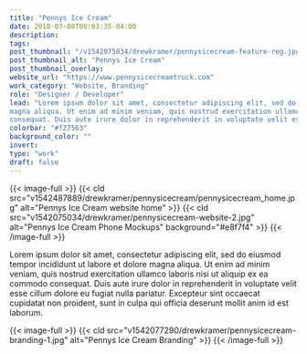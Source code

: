 ```yaml
---
title: "Pennys Ice Cream"
date: 2018-07-08T00:03:35-04:00
description:    
tags: 
post_thumbnail: "/v1542075034/drewkramer/pennysicecream-feature-reg.jpg"
post_thumbnail_alt: "Pennys Ice Cream"
post_thumbnail_overlay: 
website_url: "https://www.pennysicecreamtruck.com"
work_category: "Website, Branding"
role: "Designer / Developer"
lead: "Lorem ipsum dolor sit amet, consectetur adipiscing elit, sed do eiusmod tempor incididunt ut labore et dolore
magna aliqua. Ut enim ad minim veniam, quis nostrud exercitation ullamco laboris nisi ut aliquip ex ea commodo
consequat. Duis aute irure dolor in reprehenderit in voluptate velit esse cillum dolore eu fugiat nulla pariatur."
colorbar: "#f27563"
background_color: ""
invert:
type: "work"
draft: false
---
```


{{< image-full >}}
{{< cld src="v1542487889/drewkramer/pennysicecream/pennysicecream_home.jpg" alt="Pennys Ice Cream website home" >}}
{{< cld src="v1542075034/drewkramer/pennysicecream-website-2.jpg" alt="Pennys Ice Cream Phone Mockups" background="#e8f7f4" >}}
{{< /image-full >}}

Lorem ipsum dolor sit amet, consectetur adipiscing elit, sed do eiusmod tempor incididunt ut labore et dolore magna aliqua. Ut enim ad minim veniam, quis nostrud exercitation ullamco laboris nisi ut aliquip ex ea commodo consequat. Duis aute irure dolor in reprehenderit in voluptate velit esse cillum dolore eu fugiat nulla pariatur. Excepteur sint occaecat cupidatat non proident, sunt in culpa qui officia deserunt mollit anim id est laborum.

{{< image-full >}}
{{< cld src="v1542077290/drewkramer/pennysicecream-branding-1.jpg" alt="Pennys Ice Cream Branding" >}}
{{< /image-full >}}
